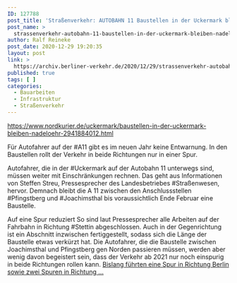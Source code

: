 ```yaml
---
ID: 127788
post_title: 'Straßenverkehr: AUTOBAHN 11 Baustellen in der Uckermark bleiben Nadelöhr, aus Nordkurier'
post_name: >
  strassenverkehr-autobahn-11-baustellen-in-der-uckermark-bleiben-nadeloehr-aus-nordkurier
author: Ralf Reineke
post_date: 2020-12-29 19:20:35
layout: post
link: >
  https://archiv.berliner-verkehr.de/2020/12/29/strassenverkehr-autobahn-11-baustellen-in-der-uckermark-bleiben-nadeloehr-aus-nordkurier/
published: true
tags: [ ]
categories:
  - Bauarbeiten
  - Infrastruktur
  - Straßenverkehr
---
```

https://www.nordkurier.de/uckermark/baustellen-in-der-uckermark-bleiben-nadeloehr-2941884012.html

Für Autofahrer auf der #A11 gibt es im neuen Jahr keine Entwarnung. In den Baustellen rollt der Verkehr in beide Richtungen nur in einer Spur.

Autofahrer, die in der #Uckermark auf der Autobahn 11 unterwegs sind, müssen weiter mit Einschränkungen rechnen. Das geht aus Informationen von Steffen Streu, Pressesprecher des Landesbetriebes #Straßenwesen, hervor. Demnach bleibt die A 11 zwischen den Anschlussstellen #Pfingstberg und #Joachimsthal bis voraussichtlich Ende Februar eine Baustelle.

Auf eine Spur reduziert
So sind laut Pressesprecher alle Arbeiten auf der Fahrbahn in Richtung #Stettin abgeschlossen. Auch in der Gegenrichtung ist ein Abschnitt inzwischen fertiggestellt, sodass sich die Länge der Baustelle etwas verkürzt hat. Die Autofahrer, die die Baustelle zwischen Joachimsthal und Pfingstberg gen Norden passieren müssen, werden aber wenig davon begeistert sein, dass der Verkehr ab 2021 nur noch einspurig in beide Richtungen rollen kann. <a href="https://www.nordkurier.de/uckermark/baustellen-in-der-uckermark-bleiben-nadeloehr-2941884012.html">Bislang führten eine Spur in Richtung Berlin sowie zwei Spuren in Richtung ...</a>